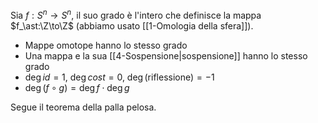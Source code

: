Sia $f:S^n\to S^n$, il suo grado è l'intero che definisce la mappa $f_\ast:\Z\to\Z$ (abbiamo usato [[1-Omologia della sfera]]).

- Mappe omotope hanno lo stesso grado
- Una mappa e la sua [[4-Sospensione|sospensione]] hanno lo stesso grado
- $\deg id=1,\ \deg cost=0,\ \deg (\text{riflessione})=-1$
- $\deg(f\circ g)=\deg f\cdot \deg g$

Segue il teorema della palla pelosa.
